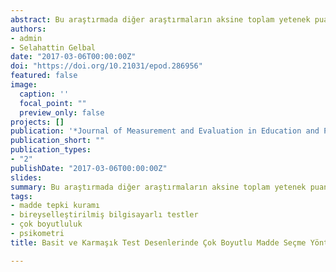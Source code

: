 ```yaml
---
abstract: Bu araştırmada diğer araştırmaların aksine toplam yetenek puanları gerçek test koşullarına uygun olacak şekilde farklı test koşullarında karşılaştırılmıştır (basit ve karmaşık). Araştırmada test deseni, boyut başına düşen soru sayısı, boyutlar arası korelasyon ve madde seçme yöntemleri olmak üzere dört koşul manipüle edilmiştir. Veri setleri, üretilen madde ve yetenek parametreleri ve M3PL telafi edici çok boyutlu madde tepki kuramı modeli kullanılarak belirlenen korelasyonlara bağlı kalarak üretilmiştir. Çok boyutlu bireyselleştirilmiş bilgisayarlı test uygulamaları sonucu elde edilen toplam yetenek puanları mutlak yanlılık (ABSBIAS), korelasyon ve hata kareleri ortalamasının karekökü (RMSE) kullanılarak karşılaştırılmıştır. Sonuçlar incelendiğinde çok boyutlu test deseni, boyut başına düşen madde sayısı ve boyutlar arası korelasyon değişkenlerinin toplam puanları kestirmede madde seçme yöntemleri üzerinde etkilerinin olduğu belirlenmiştir. Basit yapıdaki bir test için Minimum Hata Varyansı madde seçme yönteminin hem uzun hem de kısa testler için en düşük mutlak yanlılık değerinin ürettiği belirlenmiştir. Model karmaşıklaştıkça Kullback-Leibler madde seçme yönteminin diğer iki yöntemden daha iyi performans gösterdiği belirlenmiştir.
authors:
- admin
- Selahattin Gelbal
date: "2017-03-06T00:00:00Z"
doi: "https://doi.org/10.21031/epod.286956"
featured: false
image:
  caption: ''
  focal_point: ""
  preview_only: false
projects: []
publication: '*Journal of Measurement and Evaluation in Education and Psychology, 8*(1)'
publication_short: ""
publication_types:
- "2"
publishDate: "2017-03-06T00:00:00Z"
slides: 
summary: Bu araştırmada diğer araştırmaların aksine toplam yetenek puanları gerçek test koşullarına uygun olacak şekilde farklı test koşullarında karşılaştırılmıştır (basit ve karmaşık). 
tags:
- madde tepki kuramı
- bireyselleştirilmiş bilgisayarlı testler
- çok boyutluluk
- psikometri
title: Basit ve Karmaşık Test Desenlerinde Çok Boyutlu Madde Seçme Yöntemlerinin Karşılaştırılması

---
```


